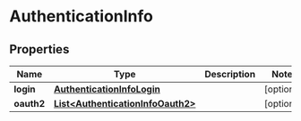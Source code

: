 
# AuthenticationInfo

## Properties
Name | Type | Description | Notes
------------ | ------------- | ------------- | -------------
**login** | [**AuthenticationInfoLogin**](AuthenticationInfoLogin.md) |  |  [optional]
**oauth2** | [**List&lt;AuthenticationInfoOauth2&gt;**](AuthenticationInfoOauth2.md) |  |  [optional]



